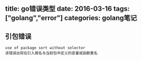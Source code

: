 title: go错误类型
date: 2016-03-16
tags: ["golang","error"]
categories:
  golang笔记
---

## 引包错误 ##
```
use of package sort without selector
该错误出现在引入报名与当前包中定义的变量或函数重名
```